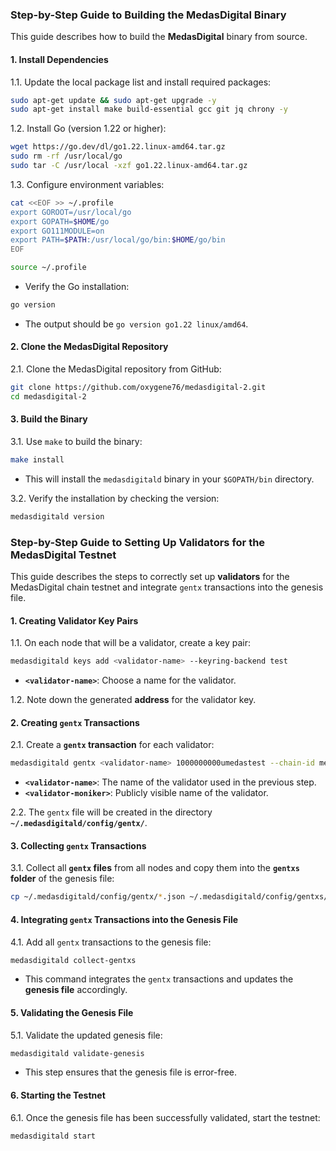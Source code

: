 ### Step-by-Step Guide to Building the MedasDigital Binary

This guide describes how to build the **MedasDigital** binary from source.

#### 1. Install Dependencies
1.1. Update the local package list and install required packages:
```bash
sudo apt-get update && sudo apt-get upgrade -y
sudo apt-get install make build-essential gcc git jq chrony -y
```

1.2. Install Go (version 1.22 or higher):
```bash
wget https://go.dev/dl/go1.22.linux-amd64.tar.gz
sudo rm -rf /usr/local/go
sudo tar -C /usr/local -xzf go1.22.linux-amd64.tar.gz
```

1.3. Configure environment variables:
```bash
cat <<EOF >> ~/.profile
export GOROOT=/usr/local/go
export GOPATH=$HOME/go
export GO111MODULE=on
export PATH=$PATH:/usr/local/go/bin:$HOME/go/bin
EOF

source ~/.profile
```
- Verify the Go installation:
```bash
go version
```
- The output should be `go version go1.22 linux/amd64`.

#### 2. Clone the MedasDigital Repository
2.1. Clone the MedasDigital repository from GitHub:
```bash
git clone https://github.com/oxygene76/medasdigital-2.git
cd medasdigital-2
```

#### 3. Build the Binary
3.1. Use `make` to build the binary:
```bash
make install
```
- This will install the `medasdigitald` binary in your `$GOPATH/bin` directory.

3.2. Verify the installation by checking the version:
```bash
medasdigitald version
```

### Step-by-Step Guide to Setting Up Validators for the MedasDigital Testnet

This guide describes the steps to correctly set up **validators** for the MedasDigital chain testnet and integrate `gentx` transactions into the genesis file.

#### 1. Creating Validator Key Pairs
1.1. On each node that will be a validator, create a key pair:
```bash
medasdigitald keys add <validator-name> --keyring-backend test
```
- **`<validator-name>`**: Choose a name for the validator.

1.2. Note down the generated **address** for the validator key.

#### 2. Creating `gentx` Transactions
2.1. Create a **`gentx` transaction** for each validator:
```bash
medasdigitald gentx <validator-name> 1000000000umedastest --chain-id medasdigital-test-2 --moniker "<validator-moniker>"
```
- **`<validator-name>`**: The name of the validator used in the previous step.
- **`<validator-moniker>`**: Publicly visible name of the validator.

2.2. The `gentx` file will be created in the directory **`~/.medasdigitald/config/gentx/`**.

#### 3. Collecting `gentx` Transactions
3.1. Collect all **`gentx` files** from all nodes and copy them into the **`gentxs` folder** of the genesis file:
```bash
cp ~/.medasdigitald/config/gentx/*.json ~/.medasdigitald/config/gentxs/
```

#### 4. Integrating `gentx` Transactions into the Genesis File
4.1. Add all `gentx` transactions to the genesis file:
```bash
medasdigitald collect-gentxs
```
- This command integrates the `gentx` transactions and updates the **genesis file** accordingly.

#### 5. Validating the Genesis File
5.1. Validate the updated genesis file:
```bash
medasdigitald validate-genesis
```
- This step ensures that the genesis file is error-free.

#### 6. Starting the Testnet
6.1. Once the genesis file has been successfully validated, start the testnet:
```bash
medasdigitald start
```



